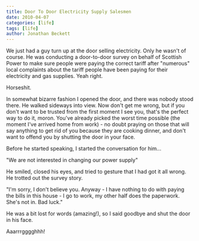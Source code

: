 ```yaml
---
title: Door To Door Electricity Supply Salesmen
date: 2010-04-07
categories: [life]
tags: [life]
author: Jonathan Beckett
---
```


We just had a guy turn up at the door selling electricity. Only he wasn't of course. He was conducting a door-to-door survey on behalf of Scottish Power to make sure people were paying the correct tariff after "numerous" local complaints about the tariff people have been paying for their electricity and gas supplies. Yeah right.

Horseshit.

In somewhat bizarre fashion I opened the door, and there was nobody stood there. He walked sideways into view. Now don't get me wrong, but if you don't want to be trusted from the first moment I see you, that's the perfect way to do it, moron. You've already picked the worst time possible (the moment I've arrived home from work) - no doubt praying on those that will say anything to get rid of you because they are cooking dinner, and don't want to offend you by shutting the door in your face.

Before he started speaking, I started the conversation for him...

"We are not interested in changing our power supply"

He smiled, closed his eyes, and tried to gesture that I had got it all wrong. He trotted out the survey story.

"I'm sorry, I don't believe you. Anyway - I have nothing to do with paying the bills in this house - I go to work, my other half does the paperwork. She's not in. Bad luck."

He was a bit lost for words (amazing!), so I said goodbye and shut the door in his face.

Aaarrrgggghhh!